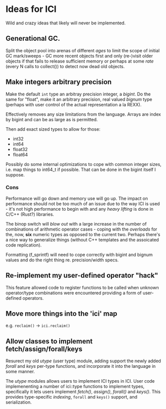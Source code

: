 # Ideas for ICI

Wild and crazy ideas that likely will never be implemented.

## Generational GC.

Split the object pool into arenas of different _ages_ to limit the
scope of initial GC mark/sweeps - GC more recent objects first and
only (re-)visit older objects if that fails to release sufficient
memory or perhaps at some _rate_ (every N calls to collect()) to
detect now dead old objects.

## Make integers arbitrary precision

Make the default `int` type an arbitray precision integer, a
_bigint_. Do the same for "float", make it an arbitrary precision,
real valued _bignum_ type (perhaps with user control of the actual
representation a la REXX).

Effectively removes any size limitations from the language. Arrays are
index by bigint and can be as large as is permitted.

Then add exact sized types to allow for those:

- int32
- int64
- float32
- float64

Possibly do some internal optimizations to cope with common integer
sizes, i.e. map things to int64_t if possible. That can be done in the
bigint itself I suppose.

### Cons

Performance will go down and memory use will go up. The impact on
performance should not be too much of an issue due to the way ICI is
used - it's not high performance to begin with and any _heavy lifting_
is done in C/C++ (Rust?) libraries.

The binop switch will _blow out_ with a large increase in the number
of combinations of arithmetic operator cases - coping with the
_overloads_ for the, now, **six** numeric types as opposed to the
current two. Perhaps there's a nice way to generalize things (without
C++ templates and the assoicated code replication).

Formatting (f_sprintf) will need to cope correctly with bigint and
bignum values and do the right thing re. precision/width specs.

## Re-implement my user-defined operator "hack"

This feature allowed code to register functions to be
called when unknown operator/type combinations were
encountered providing a form of user-defined operators.

## Move more things into the 'ici' map

e.g. `reclaim()` -> `ici.reclaim()`

## Allow classes to implement fetch/assign/forall/keys

Resurect my old _utype_ (user type) module, adding support the newly
added _forall_ and _keys_ per-type functions, and incorporate it into
the language in some manner.

The _utype_ modules allows users to implement ICI types in ICI. User
code implemenenting a number of ici::type functions to implement
types, specifically it lets users implement _fetch()_, _assign()_,
_forall()_ and _keys()_. This provides type-specific _indexing_,
`forall` and `keys()` support, and serialization.
